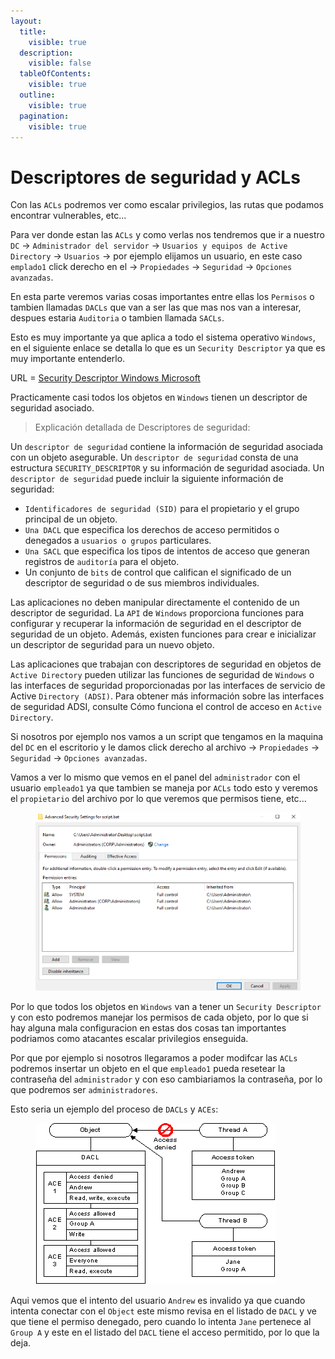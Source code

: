 ```yaml
---
layout:
  title:
    visible: true
  description:
    visible: false
  tableOfContents:
    visible: true
  outline:
    visible: true
  pagination:
    visible: true
---
```


# Descriptores de seguridad y ACLs

Con las `ACLs` podremos ver como escalar privilegios, las rutas que podamos encontrar vulnerables, etc...

Para ver donde estan las `ACLs` y como verlas nos tendremos que ir a nuestro `DC` -> `Administrador del servidor` -> `Usuarios y equipos de Active Directory` -> `Usuarios` -> por ejemplo elijamos un usuario, en este caso `emplado1` click derecho en el -> `Propiedades` -> `Seguridad` -> `Opciones avanzadas`.

En esta parte veremos varias cosas importantes entre ellas los `Permisos` o tambien llamadas `DACLs` que van a ser las que mas nos van a interesar, despues estaria `Auditoria` o tambien llamada `SACLs`.

Esto es muy importante ya que aplica a todo el sistema operativo `Windows`, en el siguiente enlace se detalla lo que es un `Security Descriptor` ya que es muy importante entenderlo.

URL = [Security Descriptor Windows Microsoft](https://learn.microsoft.com/en-us/windows/win32/secauthz/security-descriptors)

Practicamente casi todos los objetos en `Windows` tienen un descriptor de seguridad asociado.

> Explicación detallada de Descriptores de seguridad:

Un `descriptor de seguridad` contiene la información de seguridad asociada con un objeto asegurable. Un `descriptor de seguridad` consta de una estructura `SECURITY_DESCRIPTOR` y su información de seguridad asociada. Un `descriptor de seguridad` puede incluir la siguiente información de seguridad:

* `Identificadores de seguridad (SID)` para el propietario y el grupo principal de un objeto.
* `Una DACL` que especifica los derechos de acceso permitidos o denegados a `usuarios o grupos` particulares.
* `Una SACL` que especifica los tipos de intentos de acceso que generan registros de `auditoría` para el objeto.
* Un conjunto de `bits` de control que califican el significado de un descriptor de seguridad o de sus miembros individuales.

Las aplicaciones no deben manipular directamente el contenido de un descriptor de seguridad. La `API` de `Windows` proporciona funciones para configurar y recuperar la información de seguridad en el descriptor de seguridad de un objeto. Además, existen funciones para crear e inicializar un descriptor de seguridad para un nuevo objeto.

Las aplicaciones que trabajan con descriptores de seguridad en objetos de `Active Directory` pueden utilizar las funciones de seguridad de `Windows` o las interfaces de seguridad proporcionadas por las interfaces de servicio de Active `Directory (ADSI)`. Para obtener más información sobre las interfaces de seguridad ADSI, consulte Cómo funciona el control de acceso en `Active Directory`.

Si nosotros por ejemplo nos vamos a un script que tengamos en la maquina del `DC` en el escritorio y le damos click derecho al archivo -> `Propiedades` -> `Seguridad` -> `Opciones avanzadas`.

Vamos a ver lo mismo que vemos en el panel del `administrador` con el usuario `empleado1` ya que tambien se maneja por `ACLs` todo esto y veremos el `propietario` del archivo por lo que veremos que permisos tiene, etc...

<figure><img src="../../.gitbook/assets/image (229).png" alt=""><figcaption></figcaption></figure>

Por lo que todos los objetos en `Windows` van a tener un `Security Descriptor` y con esto podremos manejar los permisos de cada objeto, por lo que si hay alguna mala configuracion en estas dos cosas tan importantes podriamos como atacantes escalar privilegios enseguida.

Por que por ejemplo si nosotros llegaramos a poder modifcar las `ACLs` podremos insertar un objeto en el que `empleado1` pueda resetear la contraseña del `administrador` y con eso cambiariamos la contraseña, por lo que podremos ser `administradores`.

Esto seria un ejemplo del proceso de `DACLs` y `ACEs`:

<figure><img src="../../.gitbook/assets/image (230).png" alt=""><figcaption></figcaption></figure>

Aqui vemos que el intento del usuario `Andrew` es invalido ya que cuando intenta conectar con el `Object` este mismo revisa en el listado de `DACL` y ve que tiene el permiso denegado, pero cuando lo intenta `Jane` pertenece al `Group A` y este en el listado del `DACL` tiene el acceso permitido, por lo que la deja.
